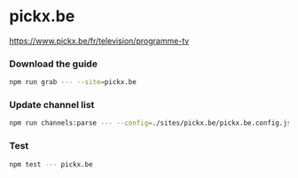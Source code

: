 # pickx.be

https://www.pickx.be/fr/television/programme-tv

### Download the guide

```sh
npm run grab --- --site=pickx.be
```

### Update channel list

```sh
npm run channels:parse --- --config=./sites/pickx.be/pickx.be.config.js --output=./sites/pickx.be/pickx.be.channels.xml
```

### Test

```sh
npm test --- pickx.be
```
